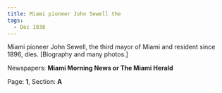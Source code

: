 ```yaml
---  
title: Miami pioneer John Sewell the  
tags:  
  - Dec 1938  
---  
```

  
Miami pioneer John Sewell, the third mayor of Miami and resident since 1896, dies. [Biography and many photos.]  
  
Newspapers: **Miami Morning News or The Miami Herald**  
  
Page: **1**, Section: **A** 
